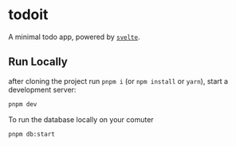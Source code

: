 # todoit

A minimal todo app, powered by [`svelte`](https://github.com/sveltejs/svelte).

## Run Locally

after cloning the project run `pnpm i` (or `npm install` or `yarn`), start a development server:

```bash
pnpm dev
```

To run the database locally on your comuter

```bash
pnpm db:start
```
